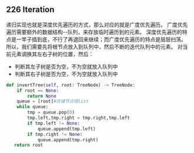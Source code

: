## 226 Iteration

递归实现也就是深度优先遍历的方式，那么对应的就是广度优先遍历。
广度优先遍历需要额外的数据结构--队列，来存放临时遍历到的元素。
深度优先遍历的特点是一竿子插到底，不行了再退回来继续；而广度优先遍历的特点是层层扫荡。
所以，我们需要先将根节点放入到队列中，然后不断的迭代队列中的元素。
对当前元素调换其左右子树的位置，然后：

- 判断其左子树是否为空，不为空就放入队列中
- 判断其右子树是否为空，不为空就放入队列中

```python
def invertTree(self, root: TreeNode) -> TreeNode:
    if root == None:
        return None
    queue = [root]#存储节点得list
    while queue:
        tmp = queue.pop(0)
        tmp.left,tmp.right = tmp.right,tmp.left
        if tmp.left != None:
            queue.append(tmp.left)
        if tmp.right != None:
            queue.append(tmp.right)
   return root
```

